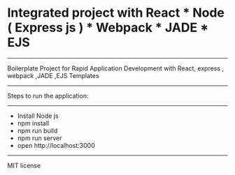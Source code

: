 Integrated project with React * Node ( Express js ) * Webpack * JADE * EJS
======
***

Boilerplate Project for Rapid Application Development with React, express , webpack ,JADE ,EJS Templates

---

Steps to run the application:

---
- Install Node js
- npm install
- npm run build
- npm run server
- open http://localhost:3000

---

MIT license